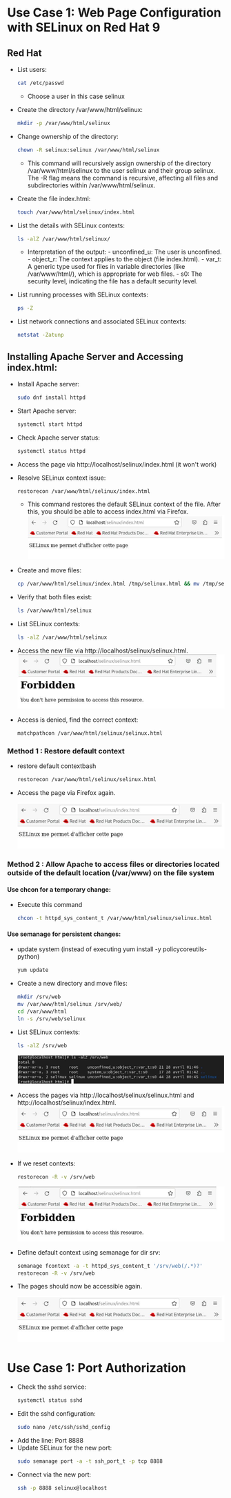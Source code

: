 # Use Case 1: Web Page Configuration with SELinux on Red Hat 9

## Red Hat

- List users:
  ```bash
  cat /etc/passwd
  ```
   - Choose a user in this case selinux
- Create the directory /var/www/html/selinux:
  ```bash
  mkdir -p /var/www/html/selinux
  ```
- Change ownership of the directory:
  ```bash
  chown -R selinux:selinux /var/www/html/selinux
  ```
  - This command will recursively assign ownership of the directory /var/www/html/selinux to the user selinux and their group selinux. The -R flag means the command is recursive, affecting all files and subdirectories within /var/www/html/selinux.

- Create the file index.html:
  ```bash
  touch /var/www/html/selinux/index.html
  ```
- List the details with SELinux contexts:
  ```bash
  ls -alZ /var/www/html/selinux/
  ```
  - Interpretation of the output:
        - unconfined_u: The user is unconfined.
        - object_r: The context applies to the object (file index.html).
        - var_t: A generic type used for files in variable directories (like /var/www/html/), which is appropriate for web files.
        - s0: The security level, indicating the file has a default security level.
- List running processes with SELinux contexts:
  ```bash
  ps -Z
  ```
- List network connections and associated SELinux contexts:
  ```bash
  netstat -Zatunp
  ```

## Installing Apache Server and Accessing index.html:

- Install Apache server:
  ```bash
  sudo dnf install httpd
  ```
- Start Apache server:
  ```bash
  systemctl start httpd
  ```
- Check Apache server status:
  ```bash
  systemctl status httpd
  ```
- Access the page via http://localhost/selinux/index.html (it won't work)
- Resolve SELinux context issue:
  ```bash
  restorecon /var/www/html/selinux/index.html
  ```
  - This command restores the default SELinux context of the file. After this, you should be able to access index.html via Firefox.
    ![Local Example](./images/Selinux/cap1.JPG)
  
- Create and move files:
  ```bash
  cp /var/www/html/selinux/index.html /tmp/selinux.html && mv /tmp/selinux.html /var/www/html/selinux/
  ```
- Verify that both files exist:
  ```bash
  ls /var/www/html/selinux
  ```
- List SELinux contexts:
  ```bash
  ls -alZ /var/www/html/selinux
  ```
- Access the new file via http://localhost/selinux/selinux.html.
  ![Local Example](./images/Selinux/cap2.JPG)
  
- Access is denied, find the correct context:
  ```bash
  matchpathcon /var/www/html/selinux/selinux.html
  ```
### Method 1 : Restore default context

- restore default contextbash
  ```bash
  restorecon /var/www/html/selinux/selinux.html
  ```
- Access the page via Firefox again.
  
  ![Local Example](./images/Selinux/cap1.JPG)
  
### Method 2 : Allow Apache to access files or directories located outside of the default location (/var/www) on the file system

#### Use chcon for a temporary change:
- Execute this command
  ```bash
  chcon -t httpd_sys_content_t /var/www/html/selinux/selinux.html
  ```
#### Use semanage for persistent changes:

- update system (instead of executing yum install -y policycoreutils-python)
  ```bash
  yum update
  ```
- Create a new directory and move files:
  ```bash
  mkdir /srv/web
  mv /var/www/html/selinux /srv/web/
  cd /var/www/html
  ln -s /srv/web/selinux
  ```
- List SELinux contexts:
  ```bash
  ls -alZ /srv/web
  ```
  ![Local Example](./images/Selinux/cap3.JPG)
  
- Access the pages via http://localhost/selinux/selinux.html and http://localhost/selinux/index.html.
  ![Local Example](./images/Selinux/cap1.JPG)
- If we reset contexts:
  ```bash
  restorecon -R -v /srv/web
  ```
  ![Local Example](./images/Selinux/cap2.JPG)

- Define default context using semanage for dir srv:
  ```bash
  semanage fcontext -a -t httpd_sys_content_t '/srv/web(/.*)?'
  restorecon -R -v /srv/web
  
- The pages should now be accessible again.
  
  ![Local Example](./images/Selinux/cap1.JPG)

# Use Case 1: Port Authorization

- Check the sshd service:
  ```bash
  systemctl status sshd
  ```
- Edit the sshd configuration:
  ```bash
  sudo nano /etc/ssh/sshd_config
  ```
- Add the line: Port 8888
- Update SELinux for the new port:
  ```bash
  sudo semanage port -a -t ssh_port_t -p tcp 8888
  ```
- Connect via the new port:
  ```bash
  ssh -p 8888 selinux@localhost
  ```
